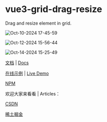 # vue3-grid-drag-resize
Drag and resize element in grid.

![Oct-10-2024 17-45-59](https://github.com/user-attachments/assets/cdf06b26-8072-452d-af8b-928e0c105d4b)

![Oct-12-2024 15-56-44](https://github.com/user-attachments/assets/374838df-43cd-4270-8b12-b4601238dc30)

![Oct-14-2024 15-25-49](https://github.com/user-attachments/assets/b5514f23-0420-44c1-a41a-006257b37ab7)

[文档](https://xachary.github.io/vue3-grid-drag-resize/) | [Docs](https://xachary.github.io/vue3-grid-drag-resize/en/)

[在线示例](https://xachary.github.io/vue3-grid-drag-resize/demo/index.html) | [Live Demo](https://xachary.github.io/vue3-grid-drag-resize/demo/index.html)

[NPM](https://www.npmjs.com/package/vue3-grid-drag-resize)

欢迎大家来看看 | Articles：

[CSDN](https://blog.csdn.net/xachary2/category_12804120.html)

[稀土掘金](https://juejin.cn/column/7423692195735224335)


